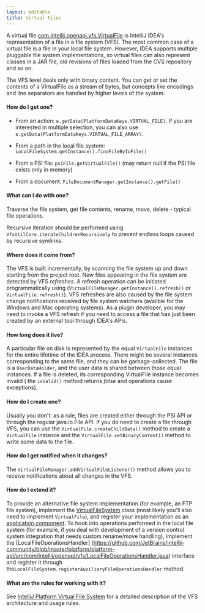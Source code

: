 ```yaml
---
layout: editable
title: Virtual Files
---
```


A virtual file
[com.intellij.openapi.vfs.VirtualFile](https://github.com/JetBrains/intellij-community/blob/master/platform/core-api/src/com/intellij/openapi/vfs/VirtualFile.java) is IntelliJ IDEA's representation of a file in a file system (VFS). The most common case of a virtual file is a file in your local file system. However, IDEA supports multiple pluggable file system implementations, so virtual files can also represent classes in a JAR file, old revisions of files loaded from the CVS repository and so on.

The VFS level deals only with binary content.
You can get or set the contents of a VirtualFile as a stream of bytes, but concepts like encodings and line separators are handled by higher levels of the system.

#### How do I get one?

*  From an action: ```e.getData(PlatformDataKeys.VIRTUAL_FILE)```. If you are interested in multiple selection, you can also use ```e.getData(PlatformDataKeys.VIRTUAL_FILE_ARRAY)```.

*  From a path in the local file system: ```LocalFileSystem.getInstance().findFileByIoFile()```

*  From a PSI file: ```psiFile.getVirtualFile()``` (may return null if the PSI file exists only in memory)

*  From a document: ```FileDocumentManager.getInstance().getFile()```

#### What can I do with one?

Traverse the file system, get file contents, rename, move, delete - typical file operations.

Recursive iteration should be performed using ```VfsUtilCore.iterateChildrenRecursively``` to prevent endless loops caused by recursive symlinks.

#### Where does it come from?

The VFS is built incrementally, by scanning the file system up and down starting from the project root.
New files appearing in the file system are detected by VFS _refreshes_. A refresh operation can be initiated programmatically using (```VirtualFileManager.getInstance().refresh()``` or ```VirtualFile.refresh()```).
VFS refreshes are also caused by the file system change notifications received by file system watchers (availble for the Windows and Mac operating systems).
As a plugin developer, you may need to invoke a VFS refresh if you need to access a file that has just been created by an external tool through IDEA's APIs.

#### How long does it live?

A particular file on disk is represented by the equal&nbsp;```VirtualFile``` instances for the entire lifetime of the IDEA process.
There might be several instances corresponding to the same file, and they can be garbage-collected.
The file is a ```UserDataHolder```, and the user data is shared between those equal instances.
If a file is deleted, its corresponding VirtualFile instance becomes invalid ( the ```isValid()``` method returns _false_ and operations cause exceptions).

#### How do I create one?

Usually you don't: as a rule, files are created either through the PSI API or through the regular java.io.File API.
If you do need to create a file through VFS, you can use the ```VirtualFile.createChildData()``` method to create a ```VirtualFile``` instance and the ```VirtualFile.setBinaryContent()``` method to write some data to the file.

#### How do I get notified when it changes?

The ```VirtualFileManager.addVirtualFileListener()``` method allows you to receive notifications about all changes in the VFS.

#### How do I extend it?

To provide an alternative file system implementation (for example, an FTP file system), implement the
[VirtualFileSystem](https://github.com/JetBrains/intellij-community/blob/master/platform/core-api/src/com/intellij/openapi/vfs/VirtualFileSystem.java)
class (most likely you'll also need to implement ```VirtualFile```), and register your implementation as an
[application component](http://www.jetbrains.org/intellij/sdk/docs/plugin_components.html).
To hook into operations performed in the local file system (for example, if you deal with development of a version control system integration that needs custom rename/move handling), implement the [LocalFileOperationsHandler] (https://github.com/JetBrains/intellij-community/blob/master/platform/platform-api/src/com/intellij/openapi/vfs/LocalFileOperationsHandler.java) interface and register it through the```LocalFileSystem.registerAuxiliaryFileOperationsHandler``` method.

#### What are the rules for working with it?

See
[IntelliJ Platform Virtual File System](http://www.jetbrains.org/intellij/sdk/docs/virtual_file_system.html)
for a detailed description of the VFS architecture and usage rules.